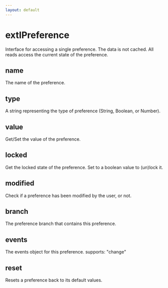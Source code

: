 ```yaml
---
layout: default
---
```


# extIPreference #

Interface for accessing a single preference. The data is not cached.
All reads access the current state of the preference.


## name ##

The name of the preference.


## type ##

A string representing the type of preference (String, Boolean, or Number).


## value ##

Get/Set the value of the preference.


## locked ##

Get the locked state of the preference. Set to a boolean value to (un)lock it.


## modified ##

Check if a preference has been modified by the user, or not.


## branch ##

The preference branch that contains this preference.


## events ##

The events object for this preference.
supports: "change"


## reset ##

Resets a preference back to its default values.

